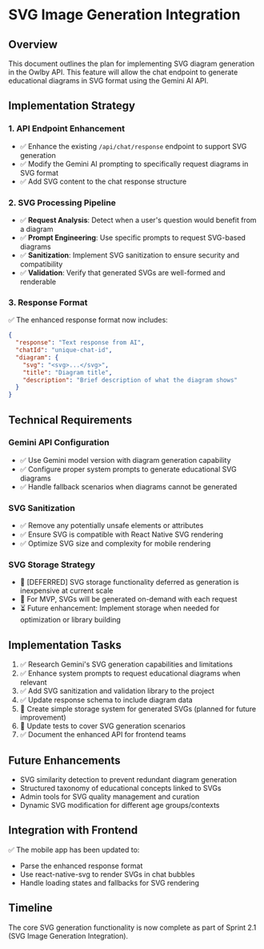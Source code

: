 # SVG Image Generation Integration

## Overview
This document outlines the plan for implementing SVG diagram generation in the Owlby API. This feature will allow the chat endpoint to generate educational diagrams in SVG format using the Gemini AI API.

## Implementation Strategy

### 1. API Endpoint Enhancement
- ✅ Enhance the existing `/api/chat/response` endpoint to support SVG generation
- ✅ Modify the Gemini AI prompting to specifically request diagrams in SVG format
- ✅ Add SVG content to the chat response structure

### 2. SVG Processing Pipeline
- ✅ **Request Analysis**: Detect when a user's question would benefit from a diagram
- ✅ **Prompt Engineering**: Use specific prompts to request SVG-based diagrams
- ✅ **Sanitization**: Implement SVG sanitization to ensure security and compatibility
- ✅ **Validation**: Verify that generated SVGs are well-formed and renderable

### 3. Response Format
✅ The enhanced response format now includes:
```json
{
  "response": "Text response from AI",
  "chatId": "unique-chat-id",
  "diagram": {
    "svg": "<svg>...</svg>",
    "title": "Diagram title",
    "description": "Brief description of what the diagram shows"
  }
}
```

## Technical Requirements

### Gemini API Configuration
- ✅ Use Gemini model version with diagram generation capability
- ✅ Configure proper system prompts to generate educational SVG diagrams
- ✅ Handle fallback scenarios when diagrams cannot be generated

### SVG Sanitization
- ✅ Remove any potentially unsafe elements or attributes
- ✅ Ensure SVG is compatible with React Native SVG rendering
- ✅ Optimize SVG size and complexity for mobile rendering

### SVG Storage Strategy
- 🔄 [DEFERRED] SVG storage functionality deferred as generation is inexpensive at current scale
- 🔄 For MVP, SVGs will be generated on-demand with each request
- ⏳ Future enhancement: Implement storage when needed for optimization or library building

## Implementation Tasks

1. ✅ Research Gemini's SVG generation capabilities and limitations
2. ✅ Enhance system prompts to request educational diagrams when relevant
3. ✅ Add SVG sanitization and validation library to the project
4. ✅ Update response schema to include diagram data
5. 🔄 Create simple storage system for generated SVGs (planned for future improvement)
6. 🔄 Update tests to cover SVG generation scenarios
7. ✅ Document the enhanced API for frontend teams

## Future Enhancements
- SVG similarity detection to prevent redundant diagram generation
- Structured taxonomy of educational concepts linked to SVGs
- Admin tools for SVG quality management and curation
- Dynamic SVG modification for different age groups/contexts

## Integration with Frontend
✅ The mobile app has been updated to:
- Parse the enhanced response format
- Use react-native-svg to render SVGs in chat bubbles
- Handle loading states and fallbacks for SVG rendering

## Timeline
The core SVG generation functionality is now complete as part of Sprint 2.1 (SVG Image Generation Integration). 